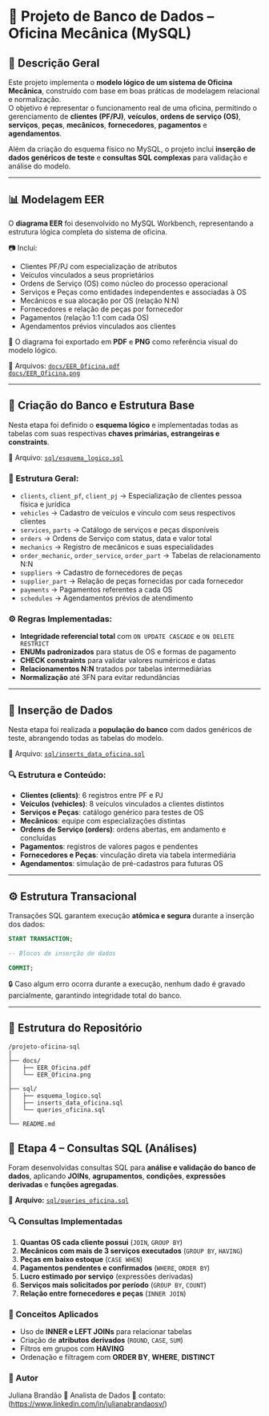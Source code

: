 # 🧰 Projeto de Banco de Dados – Oficina Mecânica (MySQL)

## 📘 Descrição Geral

Este projeto implementa o **modelo lógico de um sistema de Oficina Mecânica**, construído com base em boas práticas de modelagem relacional e normalização.  
O objetivo é representar o funcionamento real de uma oficina, permitindo o gerenciamento de **clientes (PF/PJ)**, **veículos**, **ordens de serviço (OS)**, **serviços**, **peças**, **mecânicos**, **fornecedores**, **pagamentos** e **agendamentos**.

Além da criação do esquema físico no MySQL, o projeto inclui **inserção de dados genéricos de teste** e **consultas SQL complexas** para validação e análise do modelo.

---

## 📊 Modelagem EER

O **diagrama EER** foi desenvolvido no MySQL Workbench, representando a estrutura lógica completa do sistema de oficina.

📷 Inclui:
- Clientes PF/PJ com especialização de atributos  
- Veículos vinculados a seus proprietários  
- Ordens de Serviço (OS) como núcleo do processo operacional  
- Serviços e Peças como entidades independentes e associadas à OS  
- Mecânicos e sua alocação por OS (relação N:N)  
- Fornecedores e relação de peças por fornecedor  
- Pagamentos (relação 1:1 com cada OS)  
- Agendamentos prévios vinculados aos clientes

🧠 O diagrama foi exportado em **PDF** e **PNG** como referência visual do modelo lógico.

📄 Arquivos: [`docs/EER_Oficina.pdf`](docs/EER_Oficina.pdf)  
             [`docs/EER_Oficina.png`](docs/EER_Oficina.png)

---

## 🧩 Criação do Banco e Estrutura Base

Nesta etapa foi definido o **esquema lógico** e implementadas todas as tabelas com suas respectivas **chaves primárias, estrangeiras e constraints**.

📄 Arquivo: [`sql/esquema_logico.sql`](sql/esquema_logico_oficina.sql)

### 🧱 Estrutura Geral:
- `clients`, `client_pf`, `client_pj` → Especialização de clientes pessoa física e jurídica  
- `vehicles` → Cadastro de veículos e vínculo com seus respectivos clientes  
- `services`, `parts` → Catálogo de serviços e peças disponíveis  
- `orders` → Ordens de Serviço com status, data e valor total  
- `mechanics` → Registro de mecânicos e suas especialidades  
- `order_mechanic`, `order_service`, `order_part` → Tabelas de relacionamento N:N  
- `suppliers` → Cadastro de fornecedores de peças  
- `supplier_part` → Relação de peças fornecidas por cada fornecedor  
- `payments` → Pagamentos referentes a cada OS  
- `schedules` → Agendamentos prévios de atendimento

### ⚙️ Regras Implementadas:
- **Integridade referencial total** com `ON UPDATE CASCADE` e `ON DELETE RESTRICT`  
- **ENUMs padronizados** para status de OS e formas de pagamento  
- **CHECK constraints** para validar valores numéricos e datas  
- **Relacionamentos N:N** tratados por tabelas intermediárias  
- **Normalização** até 3FN para evitar redundâncias  

---

## 💾 Inserção de Dados

Nesta etapa foi realizada a **população do banco** com dados genéricos de teste, abrangendo todas as tabelas do modelo.

📄 Arquivo: [`sql/inserts_data_oficina.sql`](sql/inserts_data_oficina.sql)

### 🔍 Estrutura e Conteúdo:
- **Clientes (clients)**: 6 registros entre PF e PJ  
- **Veículos (vehicles)**: 8 veículos vinculados a clientes distintos  
- **Serviços e Peças**: catálogo genérico para testes de OS  
- **Mecânicos**: equipe com especializações distintas  
- **Ordens de Serviço (orders)**: ordens abertas, em andamento e concluídas  
- **Pagamentos**: registros de valores pagos e pendentes  
- **Fornecedores e Peças**: vinculação direta via tabela intermediária  
- **Agendamentos**: simulação de pré-cadastros para futuras OS  

---

## ⚙️ Estrutura Transacional

Transações SQL garantem execução **atômica e segura** durante a inserção dos dados:

```sql
START TRANSACTION;

-- Blocos de inserção de dados

COMMIT;
```
🔒 Caso algum erro ocorra durante a execução, nenhum dado é gravado parcialmente, garantindo integridade total do banco.

---

## 📁 Estrutura do Repositório

```text
/projeto-oficina-sql
│
├── docs/
│   ├── EER_Oficina.pdf
│   └── EER_Oficina.png
│
├── sql/
│   ├── esquema_logico.sql
│   ├── inserts_data_oficina.sql
│   └── queries_oficina.sql
│
└── README.md
```

## 🧠 Etapa 4 – Consultas SQL (Análises)

Foram desenvolvidas consultas SQL para **análise e validação do banco de dados**, aplicando **JOINs**, **agrupamentos**, **condições**, **expressões derivadas** e **funções agregadas**.

📄 **Arquivo:** [`sql/queries_oficina.sql`](sql/queries_oficina.sql)

### 🔍 Consultas Implementadas
1. **Quantas OS cada cliente possui** (`JOIN`, `GROUP BY`)  
2. **Mecânicos com mais de 3 serviços executados** (`GROUP BY`, `HAVING`)  
3. **Peças em baixo estoque** (`CASE WHEN`)  
4. **Pagamentos pendentes e confirmados** (`WHERE`, `ORDER BY`)  
5. **Lucro estimado por serviço** (expressões derivadas)  
6. **Serviços mais solicitados por período** (`GROUP BY`, `COUNT`)  
7. **Relação entre fornecedores e peças** (`INNER JOIN`)  

### 🧩 Conceitos Aplicados
- Uso de **INNER e LEFT JOINs** para relacionar tabelas  
- Criação de **atributos derivados** (`ROUND`, `CASE`, `SUM`)  
- Filtros em grupos com **HAVING**  
- Ordenação e filtragem com **ORDER BY**, **WHERE**, **DISTINCT**

### 🧠 Autor
Juliana Brandão
💼 Analista de Dados 📧 contato: (https://www.linkedin.com/in/julianabrandaosv/)
